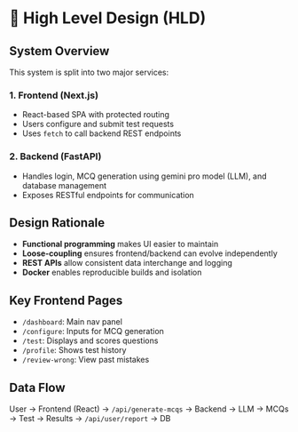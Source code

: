 # 📘 High Level Design (HLD)

## System Overview
This system is split into two major services:

### 1. Frontend (Next.js)
- React-based SPA with protected routing
- Users configure and submit test requests
- Uses `fetch` to call backend REST endpoints

### 2. Backend (FastAPI)
- Handles login, MCQ generation using gemini pro model (LLM), and database management
- Exposes RESTful endpoints for communication

## Design Rationale
- **Functional programming** makes UI easier to maintain
- **Loose-coupling** ensures frontend/backend can evolve independently
- **REST APIs** allow consistent data interchange and logging
- **Docker** enables reproducible builds and isolation

## Key Frontend Pages
- `/dashboard`: Main nav panel
- `/configure`: Inputs for MCQ generation
- `/test`: Displays and scores questions
- `/profile`: Shows test history
- `/review-wrong`: View past mistakes

## Data Flow
User → Frontend (React) → `/api/generate-mcqs` → Backend → LLM → MCQs → Test → Results → `/api/user/report` → DB
